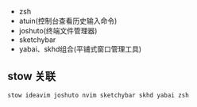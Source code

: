 * zsh 
* atuin(控制台查看历史输入命令)
* joshuto(终端文件管理器)
* sketchybar
* yabai、skhd组合(平铺式窗口管理工具)


## stow 关联
```shell
stow ideavim joshuto nvim sketchybar skhd yabai zsh
```
